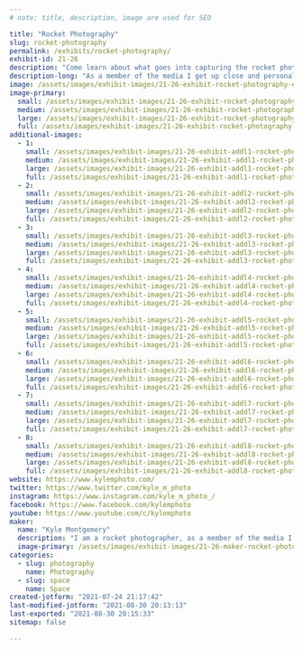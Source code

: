 ```yaml
---
# note: title, description, image are used for SEO

title: "Rocket Photography"
slug: rocket-photography
permalink: /exhibits/rocket-photography/
exhibit-id: 21-26
description: "Come learn about what goes into capturing the rocket photos that you see online."
description-long: "As a member of the media I get up close and personal to photograph rockets.  I not only photograph launches from only a few miles away I also get to leave cameras at the pad, but for remote cameras its not as simple as just pointing the camera and clicking, these they have to be setup in advance long before the rocket is supposed to launch, from weather proofing to triggering the cameras there is a lot that goes into setting a remote camera."
image: /assets/images/exhibit-images/21-26-exhibit-rocket-photography-eos-70d-2460-large.jpg
image-primary: 
  small: /assets/images/exhibit-images/21-26-exhibit-rocket-photography-eos-70d-2460-small.jpg
  medium: /assets/images/exhibit-images/21-26-exhibit-rocket-photography-eos-70d-2460-medium.jpg
  large: /assets/images/exhibit-images/21-26-exhibit-rocket-photography-eos-70d-2460-large.jpg
  full: /assets/images/exhibit-images/21-26-exhibit-rocket-photography-eos-70d-2460-full.jpg
additional-images: 
  - 1:
    small: /assets/images/exhibit-images/21-26-exhibit-addl1-rocket-photography-20210107-153819-small.jpg
    medium: /assets/images/exhibit-images/21-26-exhibit-addl1-rocket-photography-20210107-153819-medium.jpg
    large: /assets/images/exhibit-images/21-26-exhibit-addl1-rocket-photography-20210107-153819-large.jpg
    full: /assets/images/exhibit-images/21-26-exhibit-addl1-rocket-photography-20210107-153819-full.jpg
  - 2:
    small: /assets/images/exhibit-images/21-26-exhibit-addl2-rocket-photography-20210508-173753-asdasdasda-small.jpg
    medium: /assets/images/exhibit-images/21-26-exhibit-addl2-rocket-photography-20210508-173753-asdasdasda-medium.jpg
    large: /assets/images/exhibit-images/21-26-exhibit-addl2-rocket-photography-20210508-173753-asdasdasda-large.jpg
    full: /assets/images/exhibit-images/21-26-exhibit-addl2-rocket-photography-20210508-173753-asdasdasda-full.jpg
  - 3:
    small: /assets/images/exhibit-images/21-26-exhibit-addl3-rocket-photography-eos-70d-9999-72-asdasdadsa-small.jpg
    medium: /assets/images/exhibit-images/21-26-exhibit-addl3-rocket-photography-eos-70d-9999-72-asdasdadsa-medium.jpg
    large: /assets/images/exhibit-images/21-26-exhibit-addl3-rocket-photography-eos-70d-9999-72-asdasdadsa-large.jpg
    full: /assets/images/exhibit-images/21-26-exhibit-addl3-rocket-photography-eos-70d-9999-72-asdasdadsa-full.jpg
  - 4:
    small: /assets/images/exhibit-images/21-26-exhibit-addl4-rocket-photography-eos-77d-9999-1362-small.jpg
    medium: /assets/images/exhibit-images/21-26-exhibit-addl4-rocket-photography-eos-77d-9999-1362-medium.jpg
    large: /assets/images/exhibit-images/21-26-exhibit-addl4-rocket-photography-eos-77d-9999-1362-large.jpg
    full: /assets/images/exhibit-images/21-26-exhibit-addl4-rocket-photography-eos-77d-9999-1362-full.jpg
  - 5:
    small: /assets/images/exhibit-images/21-26-exhibit-addl5-rocket-photography-eos-77d-9999-30-asdadsadsad-small.jpg
    medium: /assets/images/exhibit-images/21-26-exhibit-addl5-rocket-photography-eos-77d-9999-30-asdadsadsad-medium.jpg
    large: /assets/images/exhibit-images/21-26-exhibit-addl5-rocket-photography-eos-77d-9999-30-asdadsadsad-large.jpg
    full: /assets/images/exhibit-images/21-26-exhibit-addl5-rocket-photography-eos-77d-9999-30-asdadsadsad-full.jpg
  - 6:
    small: /assets/images/exhibit-images/21-26-exhibit-addl6-rocket-photography-eos-77d-9999-69-sdas-small.jpg
    medium: /assets/images/exhibit-images/21-26-exhibit-addl6-rocket-photography-eos-77d-9999-69-sdas-medium.jpg
    large: /assets/images/exhibit-images/21-26-exhibit-addl6-rocket-photography-eos-77d-9999-69-sdas-large.jpg
    full: /assets/images/exhibit-images/21-26-exhibit-addl6-rocket-photography-eos-77d-9999-69-sdas-full.jpg
  - 7:
    small: /assets/images/exhibit-images/21-26-exhibit-addl7-rocket-photography-img-0145-small.jpg
    medium: /assets/images/exhibit-images/21-26-exhibit-addl7-rocket-photography-img-0145-medium.jpg
    large: /assets/images/exhibit-images/21-26-exhibit-addl7-rocket-photography-img-0145-large.jpg
    full: /assets/images/exhibit-images/21-26-exhibit-addl7-rocket-photography-img-0145-full.jpg
  - 8:
    small: /assets/images/exhibit-images/21-26-exhibit-addl8-rocket-photography-eos-70d-9999-146-small.jpg
    medium: /assets/images/exhibit-images/21-26-exhibit-addl8-rocket-photography-eos-70d-9999-146-medium.jpg
    large: /assets/images/exhibit-images/21-26-exhibit-addl8-rocket-photography-eos-70d-9999-146-large.jpg
    full: /assets/images/exhibit-images/21-26-exhibit-addl8-rocket-photography-eos-70d-9999-146-full.jpg
website: https://www.kylemphoto.com/
twitter: https://www.twitter.com/kyle_m_photo
instagram: https://www.instagram.com/kyle_m_photo_/
facebook: https://www.facebook.com/kylemphoto
youtube: https://www.youtube.com/c/kylemphoto
maker: 
  name: "Kyle Montgomery"
  description: "I am a rocket photographer, as a member of the media I get to set cameras at rocket pad and photograph launches from the press site.  I also photograph the recovery of space hardware, like boosters returns to Port Canaveral."
  image-primary: /assets/images/exhibit-images/21-26-maker-rocket-photography-dybacoxo-medium.jpg
categories: 
  - slug: photography
    name: Photography
  - slug: space
    name: Space
created-jotform: "2021-07-24 21:17:42"
last-modified-jotform: "2021-08-30 20:13:13"
last-exported: "2021-08-30 20:15:33"
sitemap: false

---
```

